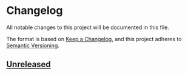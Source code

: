 # Changelog

All notable changes to this project will be documented in this file.

The format is based on [Keep a Changelog](https://keepachangelog.com), and this project adheres to [Semantic Versioning](https://semver.org).

## [Unreleased]

[Unreleased]: https://github.com/pxgamer/convert/compare/v1.0.0...master
